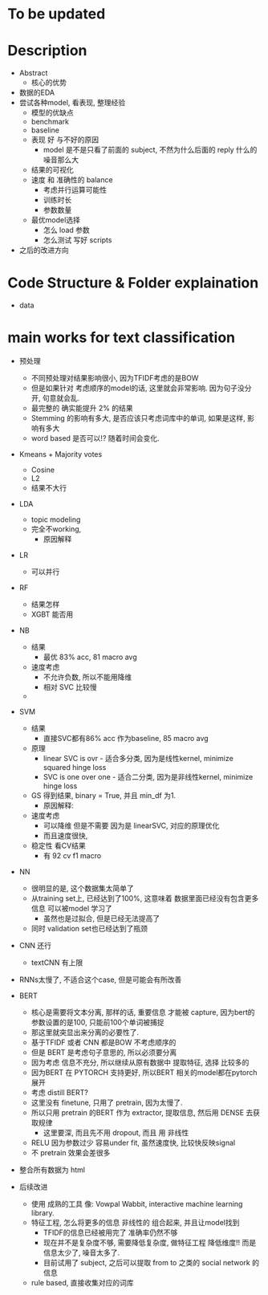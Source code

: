 # To be updated 

# Description
- Abstract
    - 核心的优势
- 数据的EDA
- 尝试各种model, 看表现, 整理经验
    - 模型的优缺点
    - benchmark
    - baseline
    - 表现 好 与不好的原因
        - model 是不是只看了前面的 subject, 不然为什么后面的 reply 什么的 噪音那么大    
    - 结果的可视化
    - 速度 和 准确性的 balance
        - 考虑并行运算可能性
        - 训练时长
        - 参数数量
    - 最优model选择
        - 怎么 load 参数
        - 怎么测试 写好 scripts
- 之后的改进方向


# Code Structure & Folder explaination
- data




# main works for text classification
- 预处理
    - 不同预处理对结果影响很小, 因为TFIDF考虑的是BOW
    - 但是如果针对 考虑顺序的model的话, 这里就会非常影响. 因为句子没分开, 句意就会乱. 
    - 最完整的 确实能提升 2% 的结果
    - Stemming 的影响有多大, 是否应该只考虑词库中的单词, 如果是这样, 影响有多大
    - word based 是否可以!? 随着时间会变化. 
    
- Kmeans + Majority votes
    - Cosine
    - L2 
    - 结果不大行

- LDA
    - topic modeling
    - 完全不working, 
        - 原因解释


- LR
    - 可以并行


    
- RF
    - 结果怎样
    - XGBT 能否用




- NB 
    - 结果
        - 最优 83% acc, 81 macro avg
    - 速度考虑
        - 不允许负数, 所以不能用降维
        - 相对 SVC 比较慢
    - 

- SVM
    - 结果  
        - 直接SVC都有86% acc 作为baseline, 85 macro avg
    - 原理
        - linear SVC is ovr - 适合多分类, 因为是线性kernel, minimize squared hinge loss
        - SVC is one over one - 适合二分类, 因为是非线性kernel, minimize hinge loss
    - GS 得到结果, binary = True, 并且  min_df 为1.
        - 原因解释: 
    - 速度考虑
        - 可以降维 但是不需要 因为是 linearSVC, 对应的原理优化
        - 而且速度很快, 
    - 稳定性 看CV结果
        - 有 92 cv f1 macro




- NN
    - 很明显的是, 这个数据集太简单了
    - 从training set上, 已经达到了100%, 这意味着 数据里面已经没有包含更多信息 可以被model 学习了
        - 虽然也是过拟合, 但是已经无法提高了
    - 同时 validation set也已经达到了瓶颈

- CNN 还行
    - textCNN 有上限

- RNNs太慢了, 不适合这个case, 但是可能会有所改善

- BERT
    - 核心是需要将文本分离, 那样的话, 重要信息 才能被 capture, 因为bert的参数设置的是100, 只能前100个单词被捕捉
    - 那这里就突显出来分离的必要性了.
    - 基于TFIDF 或者 CNN 都是BOW 不考虑顺序的 
    - 但是 BERT 是考虑句子意思的, 所以必须要分离
    - 因为考虑 信息不充分, 所以继续从原有数据中 提取特征, 选择 比较多的
    - 因为BERT 在 PYTORCH 支持更好, 所以BERT 相关的model都在pytorch 展开
    - 考虑 distill BERT? 
    - 这里没有 finetune, 只用了 pretrain, 因为太慢了. 
    - 所以只用 pretrain 的BERT 作为 extractor, 提取信息, 然后用 DENSE 去获取规律
        - 这里要深, 而且先不用 dropout, 而且 用 非线性 
    - RELU 因为参数过少 容易under fit, 虽然速度快, 比较快反映signal
    - 不 pretrain 效果会差很多


- 整合所有数据为 html


- 后续改进
    - 使用 成熟的工具 像: Vowpal Wabbit, interactive machine learning library. 
    - 特征工程, 怎么将更多的信息 非线性的 组合起来, 并且让model找到
        - TFIDF的信息已经被用完了 准确率仍然不够
        - 现在并不是复杂度不够, 需要降低复杂度, 做特征工程 降低维度!! 而是 信息太少了, 噪音太多了. 
        - 目前试用了 subject, 之后可以提取 from to 之类的 social network 的信息
    - rule based, 直接收集对应的词库




